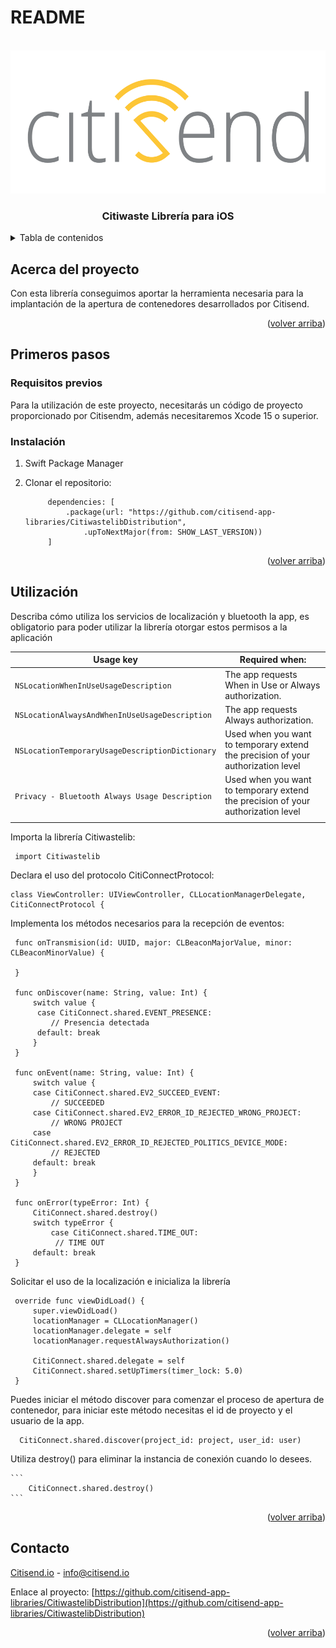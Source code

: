 # README

<!-- PROJECT LOGO -->
<br />
<div align="center">
  <a href="https://github.com/citisend-app-libraries/CitiwastelibDistribution">
    <img src="images/logo.png" alt="Logo" width="800" height="229">
  </a>

  <h3 align="center">Citiwaste Librería para iOS</h3>

</div>


<!-- TABLE OF CONTENTS -->
<details>
  <summary>Tabla de contenidos</summary>
  <ol>
    <li>
      <a href="#about-the-project">Sobre el proyecto</a>
    </li>
    <li>
      <a href="#getting-started">Primeros pasos</a>
      <ul>
        <li><a href="#prerequisites">Requisitos previos</a></li>
        <li><a href="#installation">Instalación</a></li>
      </ul>
    </li>
    <li><a href="#usage">Utilización</a></li>
    <li><a href="#contact">Contact</a></li>
  </ol>
</details>



<!-- ABOUT THE PROJECT -->
## Acerca del proyecto

Con esta librería conseguimos aportar la herramienta necesaria para la implantación de la apertura de contenedores desarrollados por Citisend.

<p align="right">(<a href="#readme-top">volver arriba</a>)</p>


<!-- GETTING STARTED -->
## Primeros pasos

### Requisitos previos

Para la utilización de este proyecto, necesitarás un código de proyecto proporcionado por Citisendm, además necesitaremos Xcode 15 o superior.

### Instalación

1. Swift Package Manager

2. Clonar el repositorio:
   ```
        dependencies: [
            .package(url: "https://github.com/citisend-app-libraries/CitiwastelibDistribution", 
                .upToNextMajor(from: SHOW_LAST_VERSION))
        ]
   ```

<p align="right">(<a href="#readme-top">volver arriba</a>)</p>


<!-- USAGE EXAMPLES -->
## Utilización

Describa cómo utiliza los servicios de localización y bluetooth la app, es obligatorio para poder utilizar la librería otorgar estos permisos a la aplicación


| Usage key                                                 | Required when:                                                                   |
|-----------------------------------------------------------|----------------------------------------------------------------------------------|
| `NSLocationWhenInUseUsageDescription`              | The app requests When in Use or Always authorization.                            |
| `NSLocationAlwaysAndWhenInUseUsageDescription` | The app requests Always authorization.                                           |
| `NSLocationTemporaryUsageDescriptionDictionary`             | Used when you want to temporary extend the precision of your authorization level |
| `Privacy - Bluetooth Always Usage Description`             | Used when you want to temporary extend the precision of your authorization level |
|                                                           |                                                                                  |

Importa la librería Citiwastelib:

   ```
    import Citiwastelib
   ```
   
Declara el uso del protocolo CitiConnectProtocol:

   ```
   class ViewController: UIViewController, CLLocationManagerDelegate, CitiConnectProtocol {
   ```
   
Implementa los métodos necesarios para la recepción de eventos:

   ```
    func onTransmision(id: UUID, major: CLBeaconMajorValue, minor: CLBeaconMinorValue) {
       
    }
    
    func onDiscover(name: String, value: Int) {
        switch value {
         case CitiConnect.shared.EVENT_PRESENCE:
            // Presencia detectada 
         default: break
        }
    }
    
    func onEvent(name: String, value: Int) {
        switch value {
        case CitiConnect.shared.EV2_SUCCEED_EVENT:
            // SUCCEEDED
        case CitiConnect.shared.EV2_ERROR_ID_REJECTED_WRONG_PROJECT:
            // WRONG PROJECT
        case CitiConnect.shared.EV2_ERROR_ID_REJECTED_POLITICS_DEVICE_MODE:
            // REJECTED
        default: break
        }
    }
    
    func onError(typeError: Int) {
        CitiConnect.shared.destroy()
        switch typeError {
            case CitiConnect.shared.TIME_OUT:
             // TIME OUT
        default: break
    }
   ```
   
Solicitar el uso de la localización e inicializa la librería

   ```
    override func viewDidLoad() {
        super.viewDidLoad()
        locationManager = CLLocationManager()
        locationManager.delegate = self
        locationManager.requestAlwaysAuthorization()
        
        CitiConnect.shared.delegate = self
        CitiConnect.shared.setUpTimers(timer_lock: 5.0)
    }
   ```   
   
Puedes iniciar el método discover para comenzar el proceso de apertura de contenedor, para iniciar este método necesitas el id de proyecto y el usuario de la app.
  
   ```
     CitiConnect.shared.discover(project_id: project, user_id: user)
   ```   
   
Utiliza destroy() para eliminar la instancia de conexión cuando lo desees.
   
    ```
        CitiConnect.shared.destroy()
    ```  



<p align="right">(<a href="#readme-top">volver arriba</a>)</p>



<!-- CONTACT -->
## Contacto

[Citisend.io](https://www.citisend.io) - info@citisend.io

Enlace al proyecto: [https://github.com/citisend-app-libraries/CitiwastelibDistribution](https://github.com/citisend-app-libraries/CitiwastelibDistribution)

<p align="right">(<a href="#readme-top">volver arriba</a>)</p>



